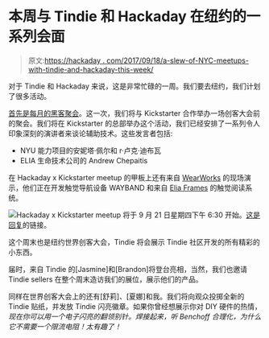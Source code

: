 # 本周与 Tindie 和 Hackaday 在纽约的一系列会面

> 原文:[https://hackaday . com/2017/09/18/a-slew-of-NYC-meetups-with-tindie-and-hackaday-this-week/](https://hackaday.com/2017/09/18/a-slew-of-nyc-meetups-with-tindie-and-hackaday-this-week/)

对于 Tindie 和 Hackaday 来说，这是非常忙碌的一周。我们要去纽约，我们计划了很多活动。

[首先是每月的黑客聚会](https://hackaday.io/event/27093-hackaday-nyc-x-kickstarter)。这一次，我们将与 Kickstarter 合作举办一场创客大会前的聚会。我们将在 Kickstarter 的总部举办这个活动，我们已经安排了一系列令人印象深刻的演讲者来谈论辅助技术。这些发言者包括:

*   NYU 能力项目的安妮塔·佩尔和 r·卢克·迪布瓦
*   ELIA 生命技术公司的 Andrew Chepaitis

在 Hackaday x Kickstarter meetup 的甲板上还有来自 [WearWorks](http://www.wear.works/) 的现场演示，他们正在开发触觉导航设备 WAYBAND 和来自 [Elia Frames](http://www.theeliaidea.com/) 的触觉阅读系统。

[![](../Images/41131d7b9583e3d675fe895f83e128ff.png)](https://hackaday.com/wp-content/uploads/2017/09/6940031505239280379.png)Hackaday x Kickstarter meetup 将于 9 月 21 日星期四下午 6:30 开始。[这是回复](https://www.meetup.com/MakeIt-NYC/events/242653432/)的链接。

这个周末也是纽约世界创客大会，Tindie 将会展示 Tindie 社区开发的所有精彩的小东西。

届时，来自 Tindie 的[Jasmine]和[Brandon]将登台亮相，当然，我们也邀请 Tindie sellers 在整个周末造访我们的展位，展示他们的产品。

同样在世界创客大会上的还有[舒莉]、[夏娜]和我。我们将向观众投掷全新的 Tindie 贴纸，并发放 Tindie 闪亮徽章。如果你曾经想展示你对 DIY 硬件的热情，*现在你可以用一个电子闪亮的翻领别针。焊接起来，听 Benchoff 合理化，为什么它不需要一个限流电阻！太有趣了！*
